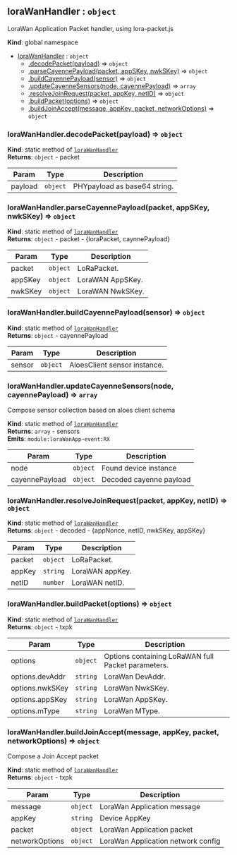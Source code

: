 <a name="loraWanHandler"></a>

## loraWanHandler : <code>object</code>
LoraWan Application Packet handler, using lora-packet.js

**Kind**: global namespace  

* [loraWanHandler](#loraWanHandler) : <code>object</code>
    * [.decodePacket(payload)](#loraWanHandler.decodePacket) ⇒ <code>object</code>
    * [.parseCayennePayload(packet, appSKey, nwkSKey)](#loraWanHandler.parseCayennePayload) ⇒ <code>object</code>
    * [.buildCayennePayload(sensor)](#loraWanHandler.buildCayennePayload) ⇒ <code>object</code>
    * [.updateCayenneSensors(node, cayennePayload)](#loraWanHandler.updateCayenneSensors) ⇒ <code>array</code>
    * [.resolveJoinRequest(packet, appKey, netID)](#loraWanHandler.resolveJoinRequest) ⇒ <code>object</code>
    * [.buildPacket(options)](#loraWanHandler.buildPacket) ⇒ <code>object</code>
    * [.buildJoinAccept(message, appKey, packet, networkOptions)](#loraWanHandler.buildJoinAccept) ⇒ <code>object</code>

<a name="loraWanHandler.decodePacket"></a>

### loraWanHandler.decodePacket(payload) ⇒ <code>object</code>
**Kind**: static method of [<code>loraWanHandler</code>](#loraWanHandler)  
**Returns**: <code>object</code> - packet  

| Param | Type | Description |
| --- | --- | --- |
| payload | <code>object</code> | PHYpayload as base64 string. |

<a name="loraWanHandler.parseCayennePayload"></a>

### loraWanHandler.parseCayennePayload(packet, appSKey, nwkSKey) ⇒ <code>object</code>
**Kind**: static method of [<code>loraWanHandler</code>](#loraWanHandler)  
**Returns**: <code>object</code> - packet - {loraPacket, caynnePayload}  

| Param | Type | Description |
| --- | --- | --- |
| packet | <code>object</code> | LoRaPacket. |
| appSKey | <code>object</code> | LoraWAN AppSKey. |
| nwkSKey | <code>object</code> | LoraWAN NwkSKey. |

<a name="loraWanHandler.buildCayennePayload"></a>

### loraWanHandler.buildCayennePayload(sensor) ⇒ <code>object</code>
**Kind**: static method of [<code>loraWanHandler</code>](#loraWanHandler)  
**Returns**: <code>object</code> - cayennePayload  

| Param | Type | Description |
| --- | --- | --- |
| sensor | <code>object</code> | AloesClient sensor instance. |

<a name="loraWanHandler.updateCayenneSensors"></a>

### loraWanHandler.updateCayenneSensors(node, cayennePayload) ⇒ <code>array</code>
Compose sensor collection based on aloes client schema

**Kind**: static method of [<code>loraWanHandler</code>](#loraWanHandler)  
**Returns**: <code>array</code> - sensors  
**Emits**: <code>module:loraWanApp~event:RX</code>  

| Param | Type | Description |
| --- | --- | --- |
| node | <code>object</code> | Found device instance |
| cayennePayload | <code>object</code> | Decoded cayenne payload |

<a name="loraWanHandler.resolveJoinRequest"></a>

### loraWanHandler.resolveJoinRequest(packet, appKey, netID) ⇒ <code>object</code>
**Kind**: static method of [<code>loraWanHandler</code>](#loraWanHandler)  
**Returns**: <code>object</code> - decoded - {appNonce, netID, nwkSKey, appSKey}  

| Param | Type | Description |
| --- | --- | --- |
| packet | <code>object</code> | LoRaPacket. |
| appKey | <code>string</code> | LoraWAN appKey. |
| netID | <code>number</code> | LoraWAN netID. |

<a name="loraWanHandler.buildPacket"></a>

### loraWanHandler.buildPacket(options) ⇒ <code>object</code>
**Kind**: static method of [<code>loraWanHandler</code>](#loraWanHandler)  
**Returns**: <code>object</code> - txpk  

| Param | Type | Description |
| --- | --- | --- |
| options | <code>object</code> | Options containing LoRaWAN full Packet parameters. |
| options.devAddr | <code>string</code> | LoraWan DevAddr. |
| options.nwkSKey | <code>string</code> | LoraWan NwkSKey. |
| options.appSKey | <code>string</code> | LoraWan AppSKey. |
| options.mType | <code>string</code> | LoraWan MType. |

<a name="loraWanHandler.buildJoinAccept"></a>

### loraWanHandler.buildJoinAccept(message, appKey, packet, networkOptions) ⇒ <code>object</code>
Compose a Join Accept packet

**Kind**: static method of [<code>loraWanHandler</code>](#loraWanHandler)  
**Returns**: <code>object</code> - txpk  

| Param | Type | Description |
| --- | --- | --- |
| message | <code>object</code> | LoraWan Application message |
| appKey | <code>string</code> | Device AppKey |
| packet | <code>object</code> | LoraWan Application packet |
| networkOptions | <code>object</code> | LoraWan Application network config |

